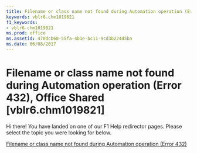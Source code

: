 ```yaml
---
title: Filename or class name not found during Automation operation (Error 432), Office Shared [vblr6.chm1019821]
keywords: vblr6.chm1019821
f1_keywords:
- vblr6.chm1019821
ms.prod: office
ms.assetid: 470dcb68-55fa-4b1e-bc11-9cd3b224d5ba
ms.date: 06/08/2017
---
```



# Filename or class name not found during Automation operation (Error 432), Office Shared [vblr6.chm1019821]

Hi there! You have landed on one of our F1 Help redirector pages. Please select the topic you were looking for below.

[Filename or class name not found during Automation operation (Error 432)](http://msdn.microsoft.com/library/56e222c6-2300-ec19-c9cb-2a9e42d19fe0%28Office.15%29.aspx)

